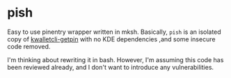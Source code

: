 pish
====

Easy to use pinentry wrapper written in mksh. Basically, `pish` is an isolated copy of [kwalletcli-getpin](https://www.mirbsd.org/kwalletcli.htm "kwalletcli-getpin") with no KDE dependencies ,and some insecure code removed.


I'm thinking about rewriting it in bash. However, I'm assuming this code has been reviewed already, and I don't want to introduce any vulnerabilities.

